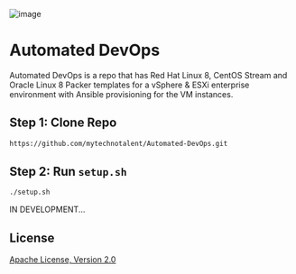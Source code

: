 ![image](https://github.com/mytechnotalent/Automated-DevOps/blob/main/Automated%20DevOps.png?raw=true)

# Automated DevOps
Automated DevOps is a repo that has Red Hat Linux 8, CentOS Stream and Oracle Linux 8 Packer templates for a vSphere & ESXi enterprise environment with Ansible provisioning for the VM instances.

## Step 1: Clone Repo
```bash
https://github.com/mytechnotalent/Automated-DevOps.git
```

## Step 2: Run `setup.sh`
```bash
./setup.sh
```

IN DEVELOPMENT...

## License
[Apache License, Version 2.0](https://www.apache.org/licenses/LICENSE-2.0)

